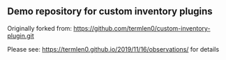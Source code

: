 ## Demo repository for custom inventory plugins
Originally forked from: https://github.com/termlen0/custom-inventory-plugin.git

Please see: https://termlen0.github.io/2019/11/16/observations/ for details
